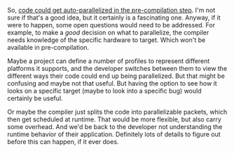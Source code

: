 So,
[code could get auto-parallelized in the pre-compilation step](/daily/2024-07-30).
I'm not sure if that's a good idea, but it certainly is a fascinating one.
Anyway, if it were to happen, some open questions would need to be addressed.
For example, to make a _good_ decision on what to parallelize, the compiler
needs knowledge of the specific hardware to target. Which won't be available in
pre-compilation.

Maybe a project can define a number of profiles to represent different platforms
it supports, and the developer switches between them to view the different ways
their code could end up being parallelized. But that might be confusing and
maybe not that useful. But having the option to see how it looks on a specific
target (maybe to look into a specific bug) would certainly be useful.

Or maybe the compiler just splits the code into parallelizable packets, which
then get scheduled at runtime. That would be more flexible, but also carry some
overhead. And we'd be back to the developer not understanding the runtime
behavior of their application. Definitely lots of details to figure out before
this can happen, if it ever does.
